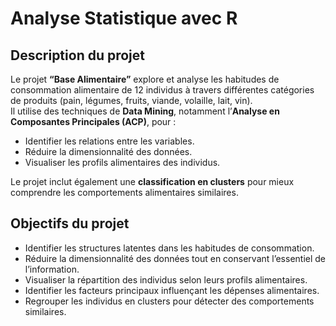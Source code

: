 # Analyse Statistique avec R

## Description du projet
Le projet **“Base Alimentaire”** explore et analyse les habitudes de consommation alimentaire de 12 individus à travers différentes catégories de produits (pain, légumes, fruits, viande, volaille, lait, vin).  
Il utilise des techniques de **Data Mining**, notamment l’**Analyse en Composantes Principales (ACP)**, pour :
- Identifier les relations entre les variables.
- Réduire la dimensionnalité des données.
- Visualiser les profils alimentaires des individus.

Le projet inclut également une **classification en clusters** pour mieux comprendre les comportements alimentaires similaires.

## Objectifs du projet
- Identifier les structures latentes dans les habitudes de consommation.
- Réduire la dimensionnalité des données tout en conservant l’essentiel de l’information.
- Visualiser la répartition des individus selon leurs profils alimentaires.
- Identifier les facteurs principaux influençant les dépenses alimentaires.
- Regrouper les individus en clusters pour détecter des comportements similaires.
